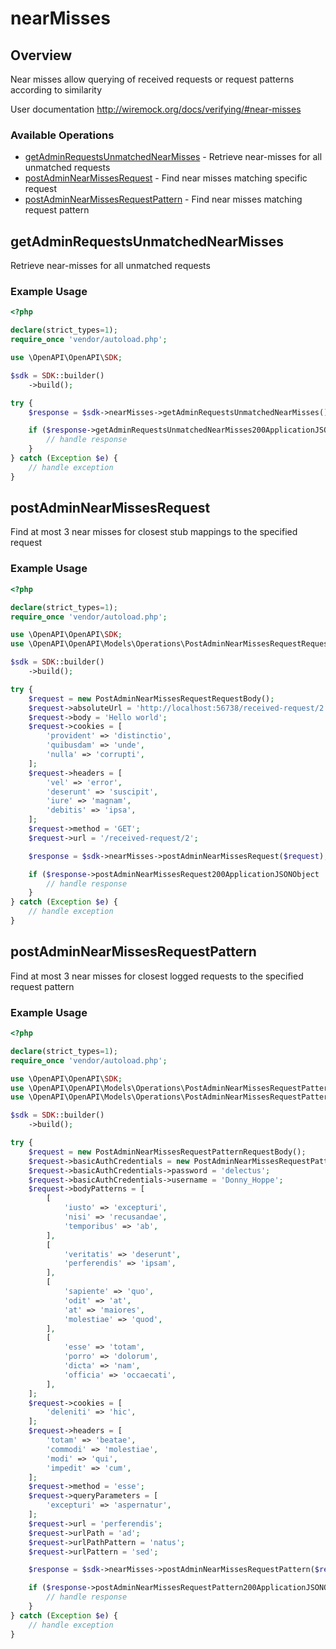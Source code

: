 # nearMisses

## Overview

Near misses allow querying of received requests or request patterns according to similarity

User documentation
<http://wiremock.org/docs/verifying/#near-misses>
### Available Operations

* [getAdminRequestsUnmatchedNearMisses](#getadminrequestsunmatchednearmisses) - Retrieve near-misses for all unmatched requests
* [postAdminNearMissesRequest](#postadminnearmissesrequest) - Find near misses matching specific request
* [postAdminNearMissesRequestPattern](#postadminnearmissesrequestpattern) - Find near misses matching request pattern

## getAdminRequestsUnmatchedNearMisses

Retrieve near-misses for all unmatched requests

### Example Usage

```php
<?php

declare(strict_types=1);
require_once 'vendor/autoload.php';

use \OpenAPI\OpenAPI\SDK;

$sdk = SDK::builder()
    ->build();

try {
    $response = $sdk->nearMisses->getAdminRequestsUnmatchedNearMisses();

    if ($response->getAdminRequestsUnmatchedNearMisses200ApplicationJSONObject !== null) {
        // handle response
    }
} catch (Exception $e) {
    // handle exception
}
```

## postAdminNearMissesRequest

Find at most 3 near misses for closest stub mappings to the specified request

### Example Usage

```php
<?php

declare(strict_types=1);
require_once 'vendor/autoload.php';

use \OpenAPI\OpenAPI\SDK;
use \OpenAPI\OpenAPI\Models\Operations\PostAdminNearMissesRequestRequestBody;

$sdk = SDK::builder()
    ->build();

try {
    $request = new PostAdminNearMissesRequestRequestBody();
    $request->absoluteUrl = 'http://localhost:56738/received-request/2';
    $request->body = 'Hello world';
    $request->cookies = [
        'provident' => 'distinctio',
        'quibusdam' => 'unde',
        'nulla' => 'corrupti',
    ];
    $request->headers = [
        'vel' => 'error',
        'deserunt' => 'suscipit',
        'iure' => 'magnam',
        'debitis' => 'ipsa',
    ];
    $request->method = 'GET';
    $request->url = '/received-request/2';

    $response = $sdk->nearMisses->postAdminNearMissesRequest($request);

    if ($response->postAdminNearMissesRequest200ApplicationJSONObject !== null) {
        // handle response
    }
} catch (Exception $e) {
    // handle exception
}
```

## postAdminNearMissesRequestPattern

Find at most 3 near misses for closest logged requests to the specified request pattern

### Example Usage

```php
<?php

declare(strict_types=1);
require_once 'vendor/autoload.php';

use \OpenAPI\OpenAPI\SDK;
use \OpenAPI\OpenAPI\Models\Operations\PostAdminNearMissesRequestPatternRequestBody;
use \OpenAPI\OpenAPI\Models\Operations\PostAdminNearMissesRequestPatternRequestBodyBasicAuthCredentials;

$sdk = SDK::builder()
    ->build();

try {
    $request = new PostAdminNearMissesRequestPatternRequestBody();
    $request->basicAuthCredentials = new PostAdminNearMissesRequestPatternRequestBodyBasicAuthCredentials();
    $request->basicAuthCredentials->password = 'delectus';
    $request->basicAuthCredentials->username = 'Donny_Hoppe';
    $request->bodyPatterns = [
        [
            'iusto' => 'excepturi',
            'nisi' => 'recusandae',
            'temporibus' => 'ab',
        ],
        [
            'veritatis' => 'deserunt',
            'perferendis' => 'ipsam',
        ],
        [
            'sapiente' => 'quo',
            'odit' => 'at',
            'at' => 'maiores',
            'molestiae' => 'quod',
        ],
        [
            'esse' => 'totam',
            'porro' => 'dolorum',
            'dicta' => 'nam',
            'officia' => 'occaecati',
        ],
    ];
    $request->cookies = [
        'deleniti' => 'hic',
    ];
    $request->headers = [
        'totam' => 'beatae',
        'commodi' => 'molestiae',
        'modi' => 'qui',
        'impedit' => 'cum',
    ];
    $request->method = 'esse';
    $request->queryParameters = [
        'excepturi' => 'aspernatur',
    ];
    $request->url = 'perferendis';
    $request->urlPath = 'ad';
    $request->urlPathPattern = 'natus';
    $request->urlPattern = 'sed';

    $response = $sdk->nearMisses->postAdminNearMissesRequestPattern($request);

    if ($response->postAdminNearMissesRequestPattern200ApplicationJSONObject !== null) {
        // handle response
    }
} catch (Exception $e) {
    // handle exception
}
```
